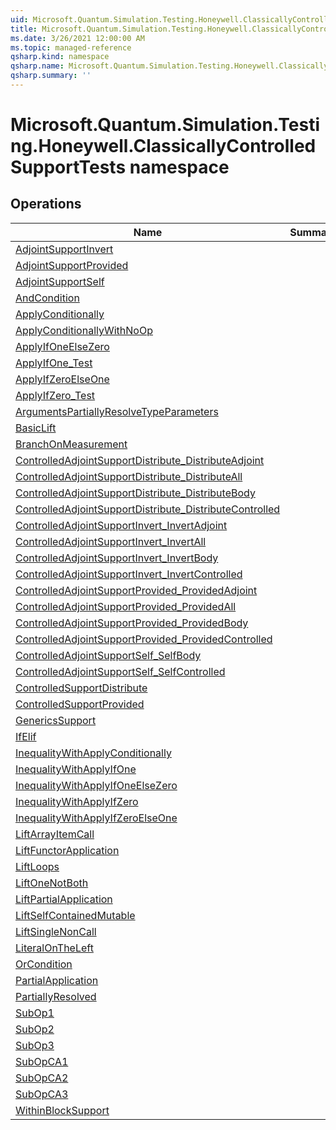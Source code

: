 ```yaml
---
uid: Microsoft.Quantum.Simulation.Testing.Honeywell.ClassicallyControlledSupportTests
title: Microsoft.Quantum.Simulation.Testing.Honeywell.ClassicallyControlledSupportTests namespace
ms.date: 3/26/2021 12:00:00 AM
ms.topic: managed-reference
qsharp.kind: namespace
qsharp.name: Microsoft.Quantum.Simulation.Testing.Honeywell.ClassicallyControlledSupportTests
qsharp.summary: ''
---
```


# Microsoft.Quantum.Simulation.Testing.Honeywell.ClassicallyControlledSupportTests namespace




<!-- summaries -->

## Operations

| Name | Summary |
|------|---------|
|[AdjointSupportInvert](xref:Microsoft.Quantum.Simulation.Testing.Honeywell.ClassicallyControlledSupportTests.AdjointSupportInvert) | |
|[AdjointSupportProvided](xref:Microsoft.Quantum.Simulation.Testing.Honeywell.ClassicallyControlledSupportTests.AdjointSupportProvided) | |
|[AdjointSupportSelf](xref:Microsoft.Quantum.Simulation.Testing.Honeywell.ClassicallyControlledSupportTests.AdjointSupportSelf) | |
|[AndCondition](xref:Microsoft.Quantum.Simulation.Testing.Honeywell.ClassicallyControlledSupportTests.AndCondition) | |
|[ApplyConditionally](xref:Microsoft.Quantum.Simulation.Testing.Honeywell.ClassicallyControlledSupportTests.ApplyConditionally) | |
|[ApplyConditionallyWithNoOp](xref:Microsoft.Quantum.Simulation.Testing.Honeywell.ClassicallyControlledSupportTests.ApplyConditionallyWithNoOp) | |
|[ApplyIfOneElseZero](xref:Microsoft.Quantum.Simulation.Testing.Honeywell.ClassicallyControlledSupportTests.ApplyIfOneElseZero) | |
|[ApplyIfOne_Test](xref:Microsoft.Quantum.Simulation.Testing.Honeywell.ClassicallyControlledSupportTests.ApplyIfOne_Test) | |
|[ApplyIfZeroElseOne](xref:Microsoft.Quantum.Simulation.Testing.Honeywell.ClassicallyControlledSupportTests.ApplyIfZeroElseOne) | |
|[ApplyIfZero_Test](xref:Microsoft.Quantum.Simulation.Testing.Honeywell.ClassicallyControlledSupportTests.ApplyIfZero_Test) | |
|[ArgumentsPartiallyResolveTypeParameters](xref:Microsoft.Quantum.Simulation.Testing.Honeywell.ClassicallyControlledSupportTests.ArgumentsPartiallyResolveTypeParameters) | |
|[BasicLift](xref:Microsoft.Quantum.Simulation.Testing.Honeywell.ClassicallyControlledSupportTests.BasicLift) | |
|[BranchOnMeasurement](xref:Microsoft.Quantum.Simulation.Testing.Honeywell.ClassicallyControlledSupportTests.BranchOnMeasurement) | |
|[ControlledAdjointSupportDistribute_DistributeAdjoint](xref:Microsoft.Quantum.Simulation.Testing.Honeywell.ClassicallyControlledSupportTests.ControlledAdjointSupportDistribute_DistributeAdjoint) | |
|[ControlledAdjointSupportDistribute_DistributeAll](xref:Microsoft.Quantum.Simulation.Testing.Honeywell.ClassicallyControlledSupportTests.ControlledAdjointSupportDistribute_DistributeAll) | |
|[ControlledAdjointSupportDistribute_DistributeBody](xref:Microsoft.Quantum.Simulation.Testing.Honeywell.ClassicallyControlledSupportTests.ControlledAdjointSupportDistribute_DistributeBody) | |
|[ControlledAdjointSupportDistribute_DistributeControlled](xref:Microsoft.Quantum.Simulation.Testing.Honeywell.ClassicallyControlledSupportTests.ControlledAdjointSupportDistribute_DistributeControlled) | |
|[ControlledAdjointSupportInvert_InvertAdjoint](xref:Microsoft.Quantum.Simulation.Testing.Honeywell.ClassicallyControlledSupportTests.ControlledAdjointSupportInvert_InvertAdjoint) | |
|[ControlledAdjointSupportInvert_InvertAll](xref:Microsoft.Quantum.Simulation.Testing.Honeywell.ClassicallyControlledSupportTests.ControlledAdjointSupportInvert_InvertAll) | |
|[ControlledAdjointSupportInvert_InvertBody](xref:Microsoft.Quantum.Simulation.Testing.Honeywell.ClassicallyControlledSupportTests.ControlledAdjointSupportInvert_InvertBody) | |
|[ControlledAdjointSupportInvert_InvertControlled](xref:Microsoft.Quantum.Simulation.Testing.Honeywell.ClassicallyControlledSupportTests.ControlledAdjointSupportInvert_InvertControlled) | |
|[ControlledAdjointSupportProvided_ProvidedAdjoint](xref:Microsoft.Quantum.Simulation.Testing.Honeywell.ClassicallyControlledSupportTests.ControlledAdjointSupportProvided_ProvidedAdjoint) | |
|[ControlledAdjointSupportProvided_ProvidedAll](xref:Microsoft.Quantum.Simulation.Testing.Honeywell.ClassicallyControlledSupportTests.ControlledAdjointSupportProvided_ProvidedAll) | |
|[ControlledAdjointSupportProvided_ProvidedBody](xref:Microsoft.Quantum.Simulation.Testing.Honeywell.ClassicallyControlledSupportTests.ControlledAdjointSupportProvided_ProvidedBody) | |
|[ControlledAdjointSupportProvided_ProvidedControlled](xref:Microsoft.Quantum.Simulation.Testing.Honeywell.ClassicallyControlledSupportTests.ControlledAdjointSupportProvided_ProvidedControlled) | |
|[ControlledAdjointSupportSelf_SelfBody](xref:Microsoft.Quantum.Simulation.Testing.Honeywell.ClassicallyControlledSupportTests.ControlledAdjointSupportSelf_SelfBody) | |
|[ControlledAdjointSupportSelf_SelfControlled](xref:Microsoft.Quantum.Simulation.Testing.Honeywell.ClassicallyControlledSupportTests.ControlledAdjointSupportSelf_SelfControlled) | |
|[ControlledSupportDistribute](xref:Microsoft.Quantum.Simulation.Testing.Honeywell.ClassicallyControlledSupportTests.ControlledSupportDistribute) | |
|[ControlledSupportProvided](xref:Microsoft.Quantum.Simulation.Testing.Honeywell.ClassicallyControlledSupportTests.ControlledSupportProvided) | |
|[GenericsSupport](xref:Microsoft.Quantum.Simulation.Testing.Honeywell.ClassicallyControlledSupportTests.GenericsSupport) | |
|[IfElif](xref:Microsoft.Quantum.Simulation.Testing.Honeywell.ClassicallyControlledSupportTests.IfElif) | |
|[InequalityWithApplyConditionally](xref:Microsoft.Quantum.Simulation.Testing.Honeywell.ClassicallyControlledSupportTests.InequalityWithApplyConditionally) | |
|[InequalityWithApplyIfOne](xref:Microsoft.Quantum.Simulation.Testing.Honeywell.ClassicallyControlledSupportTests.InequalityWithApplyIfOne) | |
|[InequalityWithApplyIfOneElseZero](xref:Microsoft.Quantum.Simulation.Testing.Honeywell.ClassicallyControlledSupportTests.InequalityWithApplyIfOneElseZero) | |
|[InequalityWithApplyIfZero](xref:Microsoft.Quantum.Simulation.Testing.Honeywell.ClassicallyControlledSupportTests.InequalityWithApplyIfZero) | |
|[InequalityWithApplyIfZeroElseOne](xref:Microsoft.Quantum.Simulation.Testing.Honeywell.ClassicallyControlledSupportTests.InequalityWithApplyIfZeroElseOne) | |
|[LiftArrayItemCall](xref:Microsoft.Quantum.Simulation.Testing.Honeywell.ClassicallyControlledSupportTests.LiftArrayItemCall) | |
|[LiftFunctorApplication](xref:Microsoft.Quantum.Simulation.Testing.Honeywell.ClassicallyControlledSupportTests.LiftFunctorApplication) | |
|[LiftLoops](xref:Microsoft.Quantum.Simulation.Testing.Honeywell.ClassicallyControlledSupportTests.LiftLoops) | |
|[LiftOneNotBoth](xref:Microsoft.Quantum.Simulation.Testing.Honeywell.ClassicallyControlledSupportTests.LiftOneNotBoth) | |
|[LiftPartialApplication](xref:Microsoft.Quantum.Simulation.Testing.Honeywell.ClassicallyControlledSupportTests.LiftPartialApplication) | |
|[LiftSelfContainedMutable](xref:Microsoft.Quantum.Simulation.Testing.Honeywell.ClassicallyControlledSupportTests.LiftSelfContainedMutable) | |
|[LiftSingleNonCall](xref:Microsoft.Quantum.Simulation.Testing.Honeywell.ClassicallyControlledSupportTests.LiftSingleNonCall) | |
|[LiteralOnTheLeft](xref:Microsoft.Quantum.Simulation.Testing.Honeywell.ClassicallyControlledSupportTests.LiteralOnTheLeft) | |
|[OrCondition](xref:Microsoft.Quantum.Simulation.Testing.Honeywell.ClassicallyControlledSupportTests.OrCondition) | |
|[PartialApplication](xref:Microsoft.Quantum.Simulation.Testing.Honeywell.ClassicallyControlledSupportTests.PartialApplication) | |
|[PartiallyResolved](xref:Microsoft.Quantum.Simulation.Testing.Honeywell.ClassicallyControlledSupportTests.PartiallyResolved) | |
|[SubOp1](xref:Microsoft.Quantum.Simulation.Testing.Honeywell.ClassicallyControlledSupportTests.SubOp1) | |
|[SubOp2](xref:Microsoft.Quantum.Simulation.Testing.Honeywell.ClassicallyControlledSupportTests.SubOp2) | |
|[SubOp3](xref:Microsoft.Quantum.Simulation.Testing.Honeywell.ClassicallyControlledSupportTests.SubOp3) | |
|[SubOpCA1](xref:Microsoft.Quantum.Simulation.Testing.Honeywell.ClassicallyControlledSupportTests.SubOpCA1) | |
|[SubOpCA2](xref:Microsoft.Quantum.Simulation.Testing.Honeywell.ClassicallyControlledSupportTests.SubOpCA2) | |
|[SubOpCA3](xref:Microsoft.Quantum.Simulation.Testing.Honeywell.ClassicallyControlledSupportTests.SubOpCA3) | |
|[WithinBlockSupport](xref:Microsoft.Quantum.Simulation.Testing.Honeywell.ClassicallyControlledSupportTests.WithinBlockSupport) | |


<!-- /summaries -->
